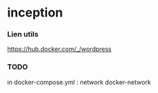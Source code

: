 # inception

### Lien utils
https://hub.docker.com/_/wordpress


### TODO 
in docker-compose.yml : network docker-network